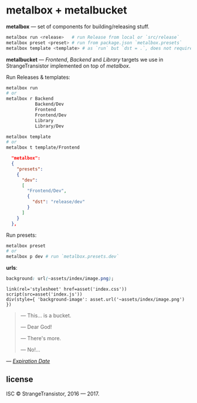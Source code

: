 # metalbox + metalbucket

**metalbox** — set of components for building/releasing stuff.

```sh
metalbox run <release>   # run Release from local or `src/release`
metalbox preset <preset> # run from package.json `metalbox.presets`
metalbox template <template> # as `run` but `dst = .`, does not require `package.json`
```

**metalbucket** — *Frontend*, *Backend* and *Library* targets
we use in StrangeTransistor implemented on top of *metalbox*.

Run Releases & templates:
```sh
metalbox run
# or
metalbox r Backend
           Backend/Dev
           Frontend
           Frontend/Dev
           Library
           Library/Dev

metalbox template
# or
metalbox t template/Frontend
```

```json
  "metalbox":
  {
    "presets":
    {
      "dev":
      [
        "Frontend/Dev",
        {
          "dst": "release/dev"
        }
      ]
    }
  },
```

Run presets:
```sh
metalbox preset
# or
metalbox p dev # run `metalbox.presets.dev`
```

**urls**:
```css
background: url(~assets/index/image.png);
```

```jade
link(rel='stylesheet' href=asset('index.css'))
script(src=asset('index.js'))
div(style={ 'background-image': asset.url('~assets/index/image.png') })
```

> — This… is a bucket.
>
> — Dear God!
>
> — There's more.
>
> — No!…

*— [Expiration Date](https://www.youtube.com/watch?v=JmSqorj-EC0)*

## license
ISC © StrangeTransistor, 2016 — 2017.
